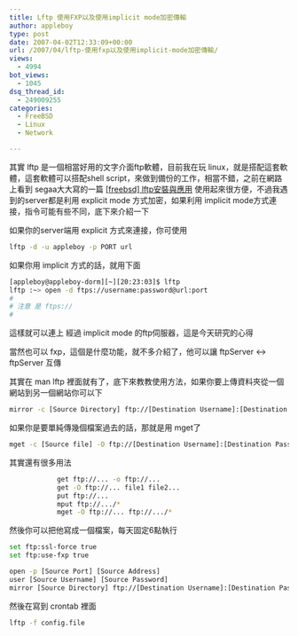 ```yaml
---
title: Lftp 使用FXP以及使用implicit mode加密傳輸
author: appleboy
type: post
date: 2007-04-02T12:33:09+00:00
url: /2007/04/lftp-使用fxp以及使用implicit-mode加密傳輸/
views:
  - 4994
bot_views:
  - 1045
dsq_thread_id:
  - 249009255
categories:
  - FreeBSD
  - Linux
  - Network

---
```

其實 lftp 是一個相當好用的文字介面ftp軟體，目前我在玩 linux，就是搭配這套軟體，這套軟體可以搭配shell script，來做到備份的工作，相當不錯，之前在網路上看到 segaa大大寫的一篇 <a href="http://blog.segaa.net/blog.php/1/post/3/100">[freebsd] lftp安裝與應用</a> 使用起來很方便，不過我遇到的server都是利用 explicit mode 方式加密，如果利用 implicit mode方式連接，指令可能有些不同，底下來介紹一下

如果你的server端用 explicit 方式來連接，你可使用


```bash
lftp -d -u appleboy -p PORT url
```

如果你用 implicit 方式的話，就用下面



```bash
[appleboy@appleboy-dorm][~][20:23:03]$ lftp
lftp :~> open -d ftps://username:password@url:port 
#
# 注意 是 ftps://
#
```

<!--more-->

這樣就可以連上 經過 implicit mode 的ftp伺服器，這是今天研究的心得

當然也可以 fxp，這個是什麼功能，就不多介紹了，他可以讓 ftpServer <-> ftpServer 互傳

其實在 man lftp 裡面就有了，底下來教教使用方法，如果你要上傳資料夾從一個網站到另一個網站你可以下



```bash
mirror -c [Source Directory] ftp://[Destination Username]:[Destination Password]@[Destination Address]:[Destination Port]/[Destination Directory]
```

如果你是要單純傳幾個檔案過去的話，那就是用 mget了

```bash
mget -c [Source file] -O ftp://[Destination Username]:[Destination Password]@[Destination Address]:[Destination Port]/[Destination Directory]
```

其實還有很多用法


```bash
            get ftp://... -o ftp://...
            get -O ftp://... file1 file2...
            put ftp://...
            mput ftp://.../*
            mget -O ftp://... ftp://.../*
```


然後你可以把他寫成一個檔案，每天固定6點執行

```bash
set ftp:ssl-force true
set ftp:use-fxp true

open -p [Source Port] [Source Address]
user [Source Username] [Source Password]
mirror [Source Directory] ftp://[Destination Username]:[Destination Password]@[Destination Address]:[Destination Port]/[Destination Directory]
```

然後在寫到 crontab 裡面

```bash
lftp -f config.file
```
